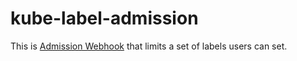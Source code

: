 # kube-label-admission

This is [Admission Webhook](https://kubernetes.io/docs/admin/extensible-admission-controllers/#admission-webhooks) that limits a set of labels users can set.

